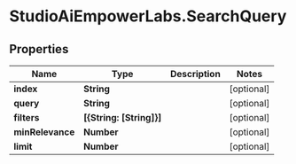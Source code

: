 # StudioAiEmpowerLabs.SearchQuery

## Properties

Name | Type | Description | Notes
------------ | ------------- | ------------- | -------------
**index** | **String** |  | [optional] 
**query** | **String** |  | [optional] 
**filters** | **[{String: [String]}]** |  | [optional] 
**minRelevance** | **Number** |  | [optional] 
**limit** | **Number** |  | [optional] 


